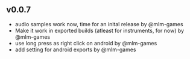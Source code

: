 ## v0.0.7

- audio samples work now, time for an inital release by @mlm-games
- Make it work in exported builds (atleast for instruments, for now) by @mlm-games
- use long press as right click on android by @mlm-games
- add setting for android exports by @mlm-games


